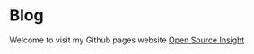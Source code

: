 # Blog
Welcome to visit my Github pages website <a href="https://osinsight.cc/" target="_blank">Open Source Insight</a>